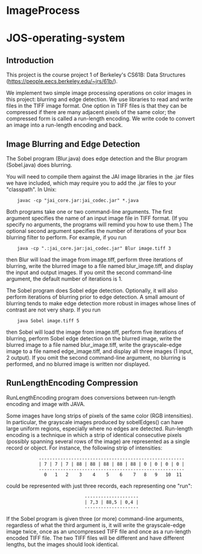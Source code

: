 # ImageProcess

# JOS-operating-system

## Introduction
This project is the course project 1 of Berkeley's CS61B: Data Structures (https://people.eecs.berkeley.edu/~jrs/61b/).

We implement two simple image processing operations on color images in this project:  blurring and edge detection.  We use libraries to read and write files in the TIFF image format.  One option in TIFF files is that they can be compressed if there are many adjacent pixels of the same color; the compressed form is called a run-length encoding.  We write code to
convert an image into a run-length encoding and back.

## Image Blurring and Edge Detection

The Sobel program (Blur.java) does edge detection and the Blur program (Sobel.java) does blurring.

You will need to compile them against the JAI image libraries in the .jar files we have included, which may require you to add the .jar files to your "classpath".  In Unix:
```{r}
    javac -cp "jai_core.jar:jai_codec.jar" *.java
```
Both programs take one or two command-line arguments.  The first argument specifies the name of an input image file in TIFF format.  (If you specify no arguments, the programs will remind you how to use them.)  The optional second argument specifies the number of iterations of your box blurring filter to perform.  For example, if you run
```{r}
    java -cp ".:jai_core.jar:jai_codec.jar" Blur image.tiff 3
```
then Blur will load the image from image.tiff, perform three iterations of blurring, write the blurred image to a file named blur_image.tiff, and display the input and output images.  If you omit the second command-line argument, the default number of iterations is 1.

The Sobel program does Sobel edge detection. Optionally, it will also perform iterations of blurring prior to edge detection.  A small amount of blurring tends to make edge detection more robust in images whose lines of contrast are not very sharp.  If you run
```{r}
    java Sobel image.tiff 5
````
then Sobel will load the image from image.tiff, perform five iterations of blurring, perform Sobel edge detection on the blurred image, write the blurred image to a file named blur_image.tiff, write the grayscale-edge image to a file named edge_image.tiff, and display all three images (1 input, 2 output).  If you omit the second command-line argument, no blurring is performed, and no blurred image is written nor displayed. 

## RunLengthEncoding Compression

RunLengthEncoding program does conversions between run-length encoding and image with JAVA.

Some images have long strips of pixels of the same color (RGB intensities). In particular, the grayscale images produced by sobelEdges() can have large uniform regions, especially where no edges are detected.  Run-length encoding is a technique in which a strip of identical consecutive pixels (possibly spanning several rows of the image) are represented as a single record or object.  For instance, the following strip of intensities:
```{r}
            ------------------------------------------------------
            | 7 | 7 | 7 | 88 | 88 | 88 | 88 | 88 | 0 | 0 | 0 | 0 |
            ------------------------------------------------------
              0   1   2    3    4    5    6    7   8   9   10  11
```
could be represented with just three records, each representing one "run":
```{r}
                             --------------------
                             | 7,3 | 88,5 | 0,4 |
                             --------------------
```

If the Sobel program is given three (or more) command-line arguments, regardless of what the third argument is, it will write the grayscale-edge image twice, once as an uncompressed TIFF file and once as a run-length encoded TIFF file.  The two TIFF files will be different and have different lengths, but the images should look identical. 
